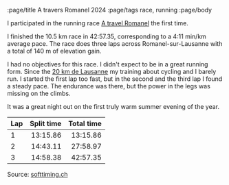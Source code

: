 :page/title A travers Romanel 2024
:page/tags race, running
:page/body

I participated in the running race [A travel Romanel](https://www.atraversromanel.ch/) the first time.  

I finished the 10.5 km race in 42:57.35, corresponding to a 4:11 min/km average
pace.  The race does three laps across Romanel-sur-Lausanne with a total of 140
m of elevation gain.

I had no objectives for this race.  I didn't expect to be in a great running
form.  Since the [20 km de
Lausanne](2024-04-28-20km-de-Lausanne-2024.md) my training about
cycling and I barely run.  I started the first lap too fast, but in the second
and the third lap I found a steady pace.  The endurance was there, but the
power in the legs was missing on the climbs.

It was a great night out on the first truly warm summer evening of the year.

| Lap | Split time | Total time
| :-- | ---------: | ---------:
|   1 | 13:15.86   | 13:15.86
|   2 | 14:43.11   | 27:58.97
|   3 | 14:58.38   | 42:57.35

Source: [softtiming.ch](https://www.softtiming.ch/resultats/callHtml.php?page=Class_cat10.xml&retour=/resultats/index.php&type=PC&reper=romanel24/&ext=xml)
